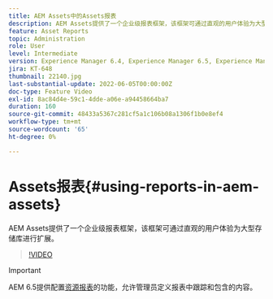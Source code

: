 ```yaml
---
title: AEM Assets中的Assets报表
description: AEM Assets提供了一个企业级报表框架，该框架可通过直观的用户体验为大型存储库进行扩展。
feature: Asset Reports
topic: Administration
role: User
level: Intermediate
version: Experience Manager 6.4, Experience Manager 6.5, Experience Manager as a Cloud Service
jira: KT-648
thumbnail: 22140.jpg
last-substantial-update: 2022-06-05T00:00:00Z
doc-type: Feature Video
exl-id: 8ac84d4e-59c1-4dde-a06e-a94458664ba7
duration: 160
source-git-commit: 48433a5367c281cf5a1c106b08a1306f1b0e8ef4
workflow-type: tm+mt
source-wordcount: '65'
ht-degree: 0%

---
```


# Assets报表{#using-reports-in-aem-assets}

AEM Assets提供了一个企业级报表框架，该框架可通过直观的用户体验为大型存储库进行扩展。

>[!VIDEO](https://video.tv.adobe.com/v/22140?quality=12&learn=on)


>[!IMPORTANT]
>
>AEM 6.5提供配置[资源报表](https://experienceleague.adobe.com/docs/experience-manager-65/assets/administer/asset-reports.html#prerequisite-for-reporting)的功能，允许管理员定义报表中跟踪和包含的内容。
